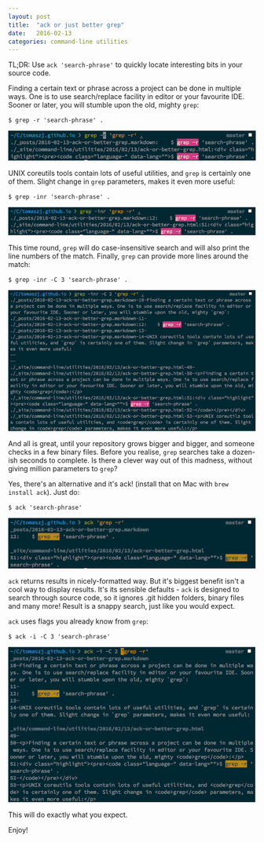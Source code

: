 ```yaml
---
layout: post
title:  "ack or just better grep"
date:   2016-02-13
categories: command-line utilities
---
```


TL;DR: Use `ack 'search-phrase'` to quickly locate interesting bits in your source code.

Finding a certain text or phrase across a project can be done in multiple ways. One is to use search/replace facility in editor or your favourite IDE. Sooner or later, you will stumble upon the old, mighty `grep`:

    $ grep -r 'search-phrase' .

![grep 1st example](/images/grep-ack/grep1.png)

UNIX coreutils tools contain lots of useful utilities, and `grep` is certainly one of them. Slight change in `grep` parameters, makes it even more useful:

    $ grep -inr 'search-phrase' .

![grep 2nd example](/images/grep-ack/grep2.png)

This time round, `grep` will do case-insensitive search and will also print the line numbers of the match. Finally, `grep` can provide more lines around the match:

    $ grep -inr -C 3 'search-phrase' .

![grep 3rd example](/images/grep-ack/grep3.png)

And all is great, until your repository grows bigger and bigger, and someone checks in a few binary files. Before you realise, `grep` searches take a dozen-ish seconds to complete. Is there a clever way out of this madness, without giving million parameters to `grep`?

Yes, there's an alternative and it's ack! (install that on Mac with `brew install ack`). Just do:

    $ ack 'search-phrase'

![ack 1st example](/images/grep-ack/ack1.png)

`ack` returns results in nicely-formatted way. But it's biggest benefit isn't a cool way to display results. It's its sensible defaults - `ack` is designed to search through source code, so it ignores .git hidden folders, binary files and many more! Result is a snappy search, just like you would expect.

`ack` uses flags you already know from `grep`:

    $ ack -i -C 3 'search-phrase'

![ack 2nd example](/images/grep-ack/ack2.png)

This will do exactly what you expect.

Enjoy!

